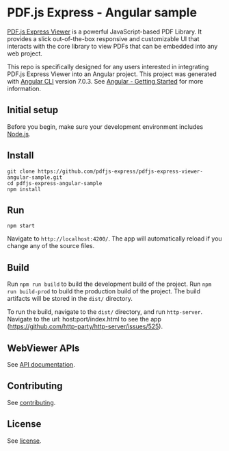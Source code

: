 # PDF.js Express - Angular sample

[PDF.js Express Viewer](https://pdfjs.express/) is a powerful JavaScript-based PDF Library. It provides a slick out-of-the-box responsive and customizable UI that interacts with the core library to view PDFs that can be embedded into any web project.

This repo is specifically designed for any users interested in integrating PDF.js Express Viewer into an Angular project. This project was generated with [Angular CLI](https://github.com/angular/angular-cli) version 7.0.3. See [Angular - Getting Started](https://angular.io/guide/quickstart) for more information.

## Initial setup

Before you begin, make sure your development environment includes [Node.js](https://nodejs.org/en/).

## Install

```
git clone https://github.com/pdfjs-express/pdfjs-express-viewer-angular-sample.git
cd pdfjs-express-angular-sample
npm install
```

## Run

```
npm start
```

Navigate to `http://localhost:4200/`. The app will automatically reload if you change any of the source files.

## Build

Run `npm run build` to build the development build of the project.
Run `npm run build-prod` to build the production build of the project.
The build artifacts will be stored in the `dist/` directory.

To run the build, navigate to the `dist/` directory, and run `http-server`. Navigate to the url: host:port/index.html to see the app
(https://github.com/http-party/http-server/issues/525).


## WebViewer APIs

See [API documentation](https://pdfjs.express/documentation).

## Contributing

See [contributing](./CONTRIBUTING.md).

## License

See [license](./LICENSE).
